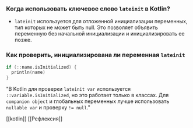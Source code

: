 ### Когда использовать ключевое слово `lateinit` в Kotlin?

- `lateinit` используется для отложенной инициализации переменных, тип которых не может быть null. Это позволяет объявить переменную без начальной инициализации и инициализировать ее позже.

### Как проверить, инициализирована ли переменная `lateinit`

```kotlin
if (::name.isInitialized) {
  println(name)
}
```

"В Kotlin для проверки `lateinit var` используется `::variable.isInitialized`, но это работает только в классах. Для `companion object` и глобальных переменных лучше использовать `nullable var` и проверку `!= null`."

[[kotlin]] [[Рефлексия]]

